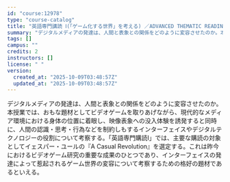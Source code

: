 ```yaml
---
id: "course:12978"
type: "course-catalog"
title: "英語専門講読 Ⅰ(「ゲーム化する世界」を考える) ／ADVANCED THEMATIC READING Ⅰ"
summary: "デジタルメディアの発達は、人間と表象との関係をどのように変容させたのか。本授業では、おもな題材としてビデオゲームを取りあげながら、現代的なメディア環境における身体の位置に着眼し、映像表象への没入体験を誘発すると同時に、人間の認識・思考・行為…"
tags: []
campus: ""
credits: 2
instructors: []
license: " "
version:
  created_at: "2025-10-09T03:48:57Z"
  updated_at: "2025-10-09T03:48:57Z"
---
```


デジタルメディアの発達は、人間と表象との関係をどのように変容させたのか。本授業では、おもな題材としてビデオゲームを取りあげながら、現代的なメディア環境における身体の位置に着眼し、映像表象への没入体験を誘発すると同時に、人間の認識・思考・行為などを制約しもするインターフェイスやデジタルテクノロジーの役割について考察する。「英語専門購読Ⅰ」では、主要な購読の対象としてイェスパー・ユールの『A Casual Revolution』を選定する。これは昨今におけるビデオゲーム研究の重要な成果のひとつであり、インターフェイスの発達によって惹起されるゲーム世界の変容について考察するための格好の題材であるといえる。
